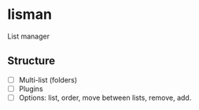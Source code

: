 # lisman
List manager

## Structure

- [ ] Multi-list (folders)
- [ ] Plugins
- [ ] Options: list, order, move between lists, remove, add.
